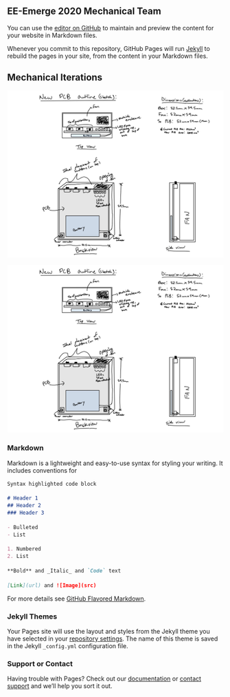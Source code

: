 ## EE-Emerge 2020 Mechanical Team

You can use the [editor on GitHub](https://github.com/EE-Emerge/EE-Emerge2021_Mechanical/edit/master/docs/index.md) to maintain and preview the content for your website in Markdown files.

Whenever you commit to this repository, GitHub Pages will run [Jekyll](https://jekyllrb.com/) to rebuild the pages in your site, from the content in your Markdown files.

## Mechanical Iterations



![README.md](https://github.com/EE-Emerge/EE-Emerge2021_Mechanical/blob/master/docs/Version%202.0%20Brainstorm%20(Date%20Created_%203_10_21).jpg?raw=true)

![Version 2.0 Brainstorm (Date Created_ 3_10_21).jpg](https://github.com/EE-Emerge/EE-Emerge2021_Mechanical/blob/master/docs/Version%202.0%20Brainstorm%20(Date%20Created_%203_10_21).jpg?raw=true)

### Markdown


Markdown is a lightweight and easy-to-use syntax for styling your writing. It includes conventions for

```markdown
Syntax highlighted code block

# Header 1
## Header 2
### Header 3

- Bulleted
- List

1. Numbered
2. List

**Bold** and _Italic_ and `Code` text

[Link](url) and ![Image](src)
```

For more details see [GitHub Flavored Markdown](https://guides.github.com/features/mastering-markdown/).

### Jekyll Themes

Your Pages site will use the layout and styles from the Jekyll theme you have selected in your [repository settings](https://github.com/EE-Emerge/EE-Emerge2021_Mechanical/settings/pages). The name of this theme is saved in the Jekyll `_config.yml` configuration file.

### Support or Contact

Having trouble with Pages? Check out our [documentation](https://docs.github.com/categories/github-pages-basics/) or [contact support](https://support.github.com/contact) and we’ll help you sort it out.
